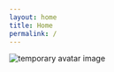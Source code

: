 ```yaml
---
layout: home
title: Home
permalink: /
---
```


<div class="avatar-img">
    <img src="{{ '/static/images/temp-avatar.png' | relative_url }}" alt="temporary avatar image">
</div>